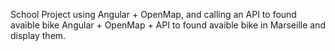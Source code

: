 School Project using Angular + OpenMap, and calling an API to found avaible bike
Angular + OpenMap + API to found avaible bike in Marseille and display them.
